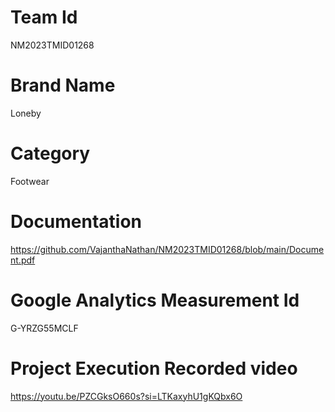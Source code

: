 # Team Id
NM2023TMID01268
# Brand Name
Loneby
# Category
Footwear
# Documentation
https://github.com/VajanthaNathan/NM2023TMID01268/blob/main/Document.pdf
# Google Analytics Measurement Id 
G-YRZG55MCLF
# Project Execution Recorded video
https://youtu.be/PZCGksO660s?si=LTKaxyhU1gKQbx6O

